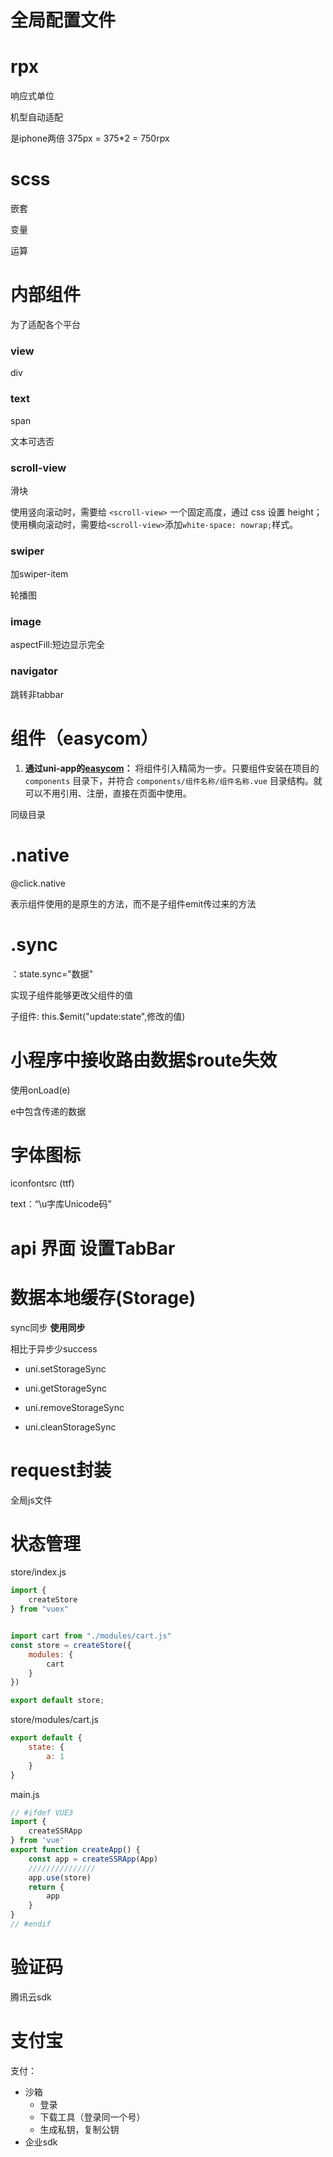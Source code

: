 # 全局配置文件



# rpx

响应式单位

机型自动适配

是iphone两倍    375px = 375*2 = 750rpx

# scss

嵌套

变量

运算



# 内部组件

为了适配各个平台

### view  

div



### text

span

文本可选否



### scroll-view

滑块

使用竖向滚动时，需要给 `<scroll-view>` 一个固定高度，通过 css 设置 height；使用横向滚动时，需要给`<scroll-view>`添加`white-space: nowrap;`样式。





###  swiper 

加swiper-item

轮播图



### image

aspectFill:短边显示完全



### navigator

跳转非tabbar 





# 组件（easycom）

1. **通过uni-app的[easycom](https://uniapp.dcloud.io/collocation/pages?id=easycom)：** 将组件引入精简为一步。只要组件安装在项目的 `components` 目录下，并符合 `components/组件名称/组件名称.vue` 目录结构。就可以不用引用、注册，直接在页面中使用。

同级目录



# .native

@click.native

表示组件使用的是原生的方法，而不是子组件emit传过来的方法





# .sync

：state.sync="数据"

实现子组件能够更改父组件的值

子组件:		this.$emit("update:state",修改的值)





# 小程序中接收路由数据$route失效

使用onLoad(e)

e中包含传递的数据







# 字体图标

iconfontsrc   (ttf)

text：“\u字库Unicode码”





# api    界面    设置TabBar





# 数据本地缓存(Storage)

sync同步   **使用同步**

相比于异步少success

+ uni.setStorageSync

+ uni.getStorageSync

+ uni.removeStorageSync

+ uni.cleanStorageSync



# request封装

全局js文件





# 状态管理

store/index.js

```js
import {
	createStore
} from "vuex"


import cart from "./modules/cart.js"
const store = createStore({
	modules: {
		cart
	}
})

export default store;
```



store/modules/cart.js

```js
export default {
	state: {
		a: 1
	}
}
```



main.js

```js
// #ifdef VUE3
import {
	createSSRApp
} from 'vue'
export function createApp() {
	const app = createSSRApp(App)
	///////////////
    app.use(store)
	return {
		app
	}
}
// #endif
```



# 验证码

腾讯云sdk



# 支付宝

支付：

+ 沙箱
  + 登录
  + 下载工具（登录同一个号）
  + 生成私钥，复制公钥
+ 企业sdk
